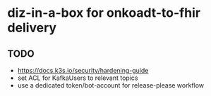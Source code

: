 # diz-in-a-box for onkoadt-to-fhir delivery

## TODO

- <https://docs.k3s.io/security/hardening-guide>
- set ACL for KafkaUsers to relevant topics
- use a dedicated token/bot-account for release-please workflow
